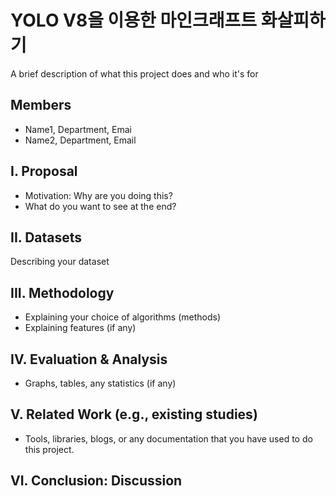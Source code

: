 
# YOLO V8을 이용한 마인크래프트 화살피하기

A brief description of what this project does and who it's for

## Members
- Name1, Department, Emai
- Name2, Department, Email

## I. Proposal
- Motivation: Why are you doing this?
- What do you want to see at the end?

## II. Datasets
Describing your dataset 

## III. Methodology 
- Explaining your choice of algorithms (methods)
- Explaining features (if any)

## IV. Evaluation & Analysis
- Graphs, tables, any statistics (if any)

## V. Related Work (e.g., existing studies)
- Tools, libraries, blogs, or any documentation that you have used to do this project.

## VI. Conclusion: Discussion
